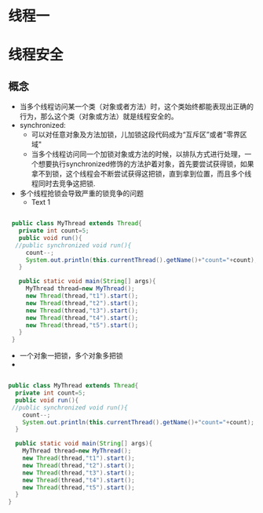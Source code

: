 线程一
==============
# 线程安全
## 概念
* 当多个线程访问某一个类（对象或者方法）时，这个类始终都能表现出正确的行为，那么这个类（对象或方法）就是线程安全的。
* synchronized:
  - 可以对任意对象及方法加锁，儿加锁这段代码成为“互斥区”或者"零界区域"
  - 当多个线程访问同一个加锁对象或方法的时候，以排队方式进行处理，一个想要执行synchronized修饰的方法护着对象，首先要尝试获得锁，如果拿不到锁，这个线程会不断尝试获得这把锁，直到拿到位置，而且多个线程同时去竞争这把锁.
* 多个线程抢锁会导致严重的锁竞争的问题
  - Text 1

```java

 public class MyThread extends Thread{
   private int count=5;
   public void run(){
  //public synchronized void run(){
     count--;
     System.out.println(this.currentThread().getName()+"count="+count);
   }

   public static void main(String[] args){
     MyThread thread=new MyThread();
     new Thread(thread,"t1").start();
     new Thread(thread,"t2").start();
     new Thread(thread,"t3").start();
     new Thread(thread,"t4").start();
     new Thread(thread,"t5").start();
   }
 }

```
- 一个对象一把锁，多个对象多把锁
-
```Java

public class MyThread extends Thread{
  private int count=5;
  public void run(){
 //public synchronized void run(){
    count--;
    System.out.println(this.currentThread().getName()+"count="+count);
  }

  public static void main(String[] args){
    MyThread thread=new MyThread();
    new Thread(thread,"t1").start();
    new Thread(thread,"t2").start();
    new Thread(thread,"t3").start();
    new Thread(thread,"t4").start();
    new Thread(thread,"t5").start();
  }
}
